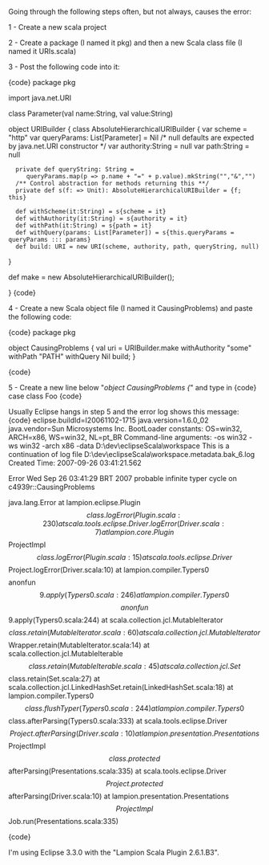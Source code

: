 Going through the following steps often, but not always, causes the error:

1 - Create a new scala project

2 - Create a package (I named it pkg) and then a new Scala class file (I named it URIs.scala)

3 - Post the following code into it:

{code}
package pkg

import java.net.URI

class Parameter(val name:String, val value:String)

object URIBuilder {
   class AbsoluteHierarchicalURIBuilder {
      var scheme = "http"
      var queryParams: List[Parameter] = Nil
      /* null defaults are expected by java.net.URI constructor */
      var authority:String = null
      var path:String = null
      
      private def queryString: String = 
         queryParams.map(p => p.name + "=" + p.value).mkString("","&","")
      /** Control abstraction for methods returning this **/
      private def s(f: => Unit): AbsoluteHierarchicalURIBuilder = {f; this}
         
      def withScheme(it:String) = s{scheme = it}
      def withAuthority(it:String) = s{authority = it}
      def withPath(it:String) = s{path = it}
      def withQuery(params: List[Parameter]) = s{this.queryParams = queryParams ::: params}
      def build: URI = new URI(scheme, authority, path, queryString, null)
   }
   
   def make = new AbsoluteHierarchicalURIBuilder();
   
}
{code}

4 - Create a new Scala object file (I named it CausingProblems) and paste the following code: 

{code}
package pkg

object CausingProblems {
   val uri = URIBuilder.make withAuthority "some" withPath "PATH" withQuery Nil build;
}

{code}

5 - Create a new line below "_object CausingProblems {_" and type in
{code}
case class Foo
{code}

Usually Eclipse hangs in step 5 and the error log shows this message:
{code}
eclipse.buildId=I20061102-1715
java.version=1.6.0_02
java.vendor=Sun Microsystems Inc.
BootLoader constants: OS=win32, ARCH=x86, WS=win32, NL=pt_BR
Command-line arguments:  -os win32 -ws win32 -arch x86 -data D:\dev\eclipseScala\workspace
This is a continuation of log file D:\dev\eclipseScala\workspace\.metadata\.bak_6.log
Created Time: 2007-09-26 03:41:21.562

Error
Wed Sep 26 03:41:29 BRT 2007
probable infinite typer cycle on c4939r::CausingProblems

java.lang.Error
at lampion.eclipse.Plugin$$class.logError(Plugin.scala:230)
at scala.tools.eclipse.Driver.logError(Driver.scala:7)
at lampion.core.Plugin$$ProjectImpl$$class.logError(Plugin.scala:15)
at scala.tools.eclipse.Driver$$Project.logError(Driver.scala:10)
at lampion.compiler.Typers0$$$$anonfun$$9.apply(Typers0.scala:246)
at lampion.compiler.Typers0$$$$anonfun$$9.apply(Typers0.scala:244)
at scala.collection.jcl.MutableIterator$$class.retain(MutableIterator.scala:60)
at scala.collection.jcl.MutableIterator$$Wrapper.retain(MutableIterator.scala:14)
at scala.collection.jcl.MutableIterable$$class.retain(MutableIterable.scala:45)
at scala.collection.jcl.Set$$class.retain(Set.scala:27)
at scala.collection.jcl.LinkedHashSet.retain(LinkedHashSet.scala:18)
at lampion.compiler.Typers0$$class.flushTyper(Typers0.scala:244)
at lampion.compiler.Typers0$$class.afterParsing(Typers0.scala:333)
at scala.tools.eclipse.Driver$$Project.afterParsing(Driver.scala:10)
at lampion.presentation.Presentations$$ProjectImpl$$class.protected$$afterParsing(Presentations.scala:335)
at scala.tools.eclipse.Driver$$Project.protected$$afterParsing(Driver.scala:10)
at lampion.presentation.Presentations$$ProjectImpl$$Job.run(Presentations.scala:335)


{code}


I'm using Eclipse 3.3.0 with the "Lampion Scala Plugin 2.6.1.B3".

